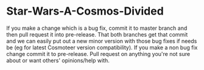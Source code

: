 # Star-Wars-A-Cosmos-Divided
If you make a change which is a bug fix, commit it to master branch and then pull request it into pre-release. That both branches get that commit and we can easily put out a new minor version with those bug fixes if needs be (eg for latest Cosmoteer version compatibility).
If you make a non bug fix change commit it to pre-release.
Pull request on anything you're not sure about or want others' opinions/help with. 
